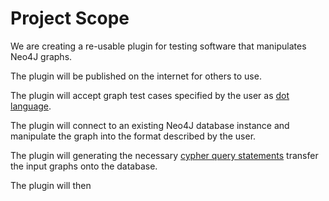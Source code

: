 # Project Scope

We are creating a re-usable plugin for testing software that manipulates Neo4J graphs.

The plugin will be published on the internet for others to use.

The plugin will accept graph test cases specified by the user as [dot language](https://dreampuf.github.io/GraphvizOnline/#digraph%20G%20%7B%0A%20%20Investor_Name_Dinesh%5B%5D%3B%0A%20%20Stock_Symbol_AAPL%5B%5D%3B%0A%20%20Investor_Name_Dinesh%20-%3E%20Stock_Symbol_AAPL%3B%0A%7D).



The plugin will connect to an existing Neo4J database instance and manipulate the graph into the format described by the user.

The plugin will generating the necessary [cypher query statements](https://neo4j.com/developer/cypher/updating/) transfer the input graphs onto the database.

The plugin will then
